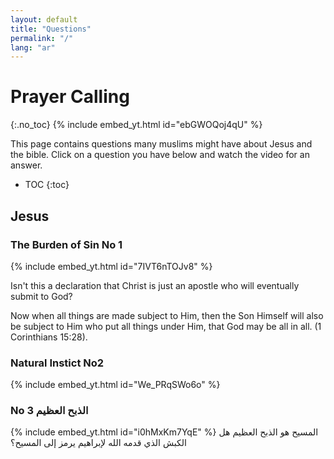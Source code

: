 ```yaml
---
layout: default
title: "Questions"
permalink: "/"
lang: "ar"
---
```


# Prayer Calling
{:.no_toc}
{% include embed_yt.html id="ebGWOQoj4qU" %}


This page contains questions many muslims might have about Jesus and the bible. Click on a question you have below and watch the video for an answer.

* TOC
{:toc}

## Jesus

### The Burden of Sin No 1
{% include embed_yt.html id="7IVT6nTOJv8" %}

Isn't this a declaration that Christ is just an apostle who will eventually submit to God?

Now when all things are made subject to Him, then the Son Himself will also be subject to Him who put all things under Him, that God may be all in all. (1 Corinthians 15:28).

### Natural Instict No2
{% include embed_yt.html id="We_PRqSWo6o" %}
    
### No 3 الذبح العظيم
{% include embed_yt.html id="i0hMxKm7YqE" %}
المسيح هو الذبح العظيم
هل الكبش الذي قدمه الله لإبراهيم يرمز إلى المسيح؟


